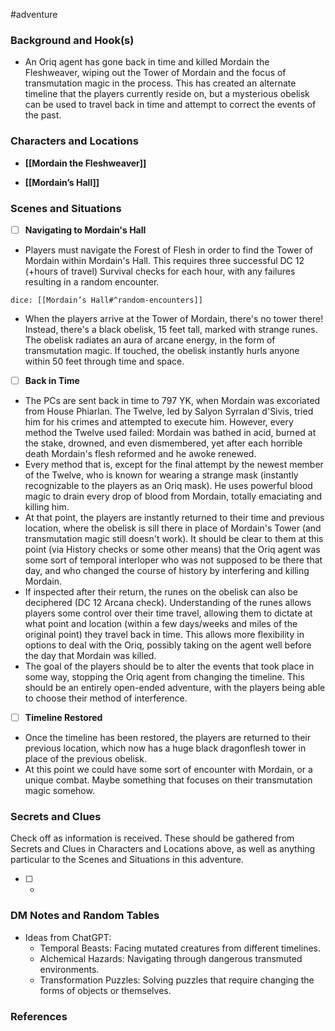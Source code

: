  #adventure 

### Background and Hook(s)

* An Oriq agent has gone back in time and killed Mordain the Fleshweaver, wiping out the Tower of Mordain and the focus of transmutation magic in the process. This has created an alternate timeline that the players currently reside on, but a mysterious obelisk can be used to travel back in time and attempt to correct the events of the past.

### Characters and Locations

* **[[Mordain the Fleshweaver]]**

* **[[Mordain’s Hall]]**

### Scenes and Situations

 - [ ]  **Navigating to Mordain's Hall**

- Players must navigate the Forest of Flesh in order to find the Tower of Mordain within Mordain's Hall. This requires three successful DC 12 (+hours of travel) Survival checks for each hour, with any failures resulting in a random encounter.

`dice: [[Mordain’s Hall#^random-encounters]]`

- When the players arrive at the Tower of Mordain, there's no tower there! Instead, there's a black obelisk, 15 feet tall, marked with strange runes. The obelisk radiates an aura of arcane energy, in the form of transmutation magic. If touched, the obelisk instantly hurls anyone within 50 feet through time and space.

 - [ ]  **Back in Time**

- The PCs are sent back in time to 797 YK, when Mordain was excoriated from House Phiarlan. The Twelve, led by Salyon Syrralan d'Sivis, tried him for his crimes and attempted to execute him. However, every method the Twelve used failed: Mordain was bathed in acid, burned at the stake, drowned, and even dismembered, yet after each horrible death Mordain's flesh reformed and he awoke renewed.
- Every method that is, except for the final attempt by the newest member of the Twelve, who is known for wearing a strange mask (instantly recognizable to the players as an Oriq mask). He uses powerful blood magic to drain every drop of blood from Mordain, totally emaciating and killing him.
- At that point, the players are instantly returned to their time and previous location, where the obelisk is sill there in place of Mordain's Tower (and transmutation magic still doesn't work). It should be clear to them at this point (via History checks or some other means) that the Oriq agent was some sort of temporal interloper who was not supposed to be there that day, and who changed the course of history by interfering and killing Mordain.
- If inspected after their return, the runes on the obelisk can also be deciphered (DC 12 Arcana check). Understanding of the runes allows players some control over their time travel, allowing them to dictate at what point and location (within a few days/weeks and miles of the original point) they travel back in time. This allows more flexibility in options to deal with the Oriq, possibly taking on the agent well before the day that Mordain was killed.
- The goal of the players should be to alter the events that took place in some way, stopping the Oriq agent from changing the timeline. This should be an entirely open-ended adventure, with the players being able to choose their method of interference.

 - [ ]  **Timeline Restored**

- Once the timeline has been restored, the players are returned to their previous location, which now has a huge black dragonflesh tower in place of the previous obelisk.
- At this point we could have some sort of encounter with Mordain, or a unique combat. Maybe something that focuses on their transmutation magic somehow.

### Secrets and Clues
Check off as information is received. These should be gathered from Secrets and Clues in Characters and Locations above, as well as anything particular to the Scenes and Situations in this adventure.

 - [ ] -

### DM Notes and Random Tables

- Ideas from ChatGPT:
	- Temporal Beasts: Facing mutated creatures from different timelines.
	- Alchemical Hazards: Navigating through dangerous transmuted environments.
	- Transformation Puzzles: Solving puzzles that require changing the forms of objects or themselves.

### References

